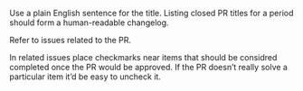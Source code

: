 Use a plain English sentence for the title. Listing closed PR titles for a period should form a human-readable changelog.

Refer to issues related to the PR.

In related issues place checkmarks near items that should be considred completed once the PR would be approved. If the PR doesn’t really solve a particular item it’d be easy to uncheck it.
